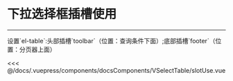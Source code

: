 # 下拉选择框插槽使用

---

<common-code-format>
  <docsComponents-VSelectTable-slotUse slot="source"></docsComponents-VSelectTable-slotUse>
  设置`el-table`:头部插槽`toolbar`（位置：查询条件下面）;底部插槽`footer`（位置：分页器上面）

<<< @/docs/.vuepress/components/docsComponents/VSelectTable/slotUse.vue
</common-code-format>
